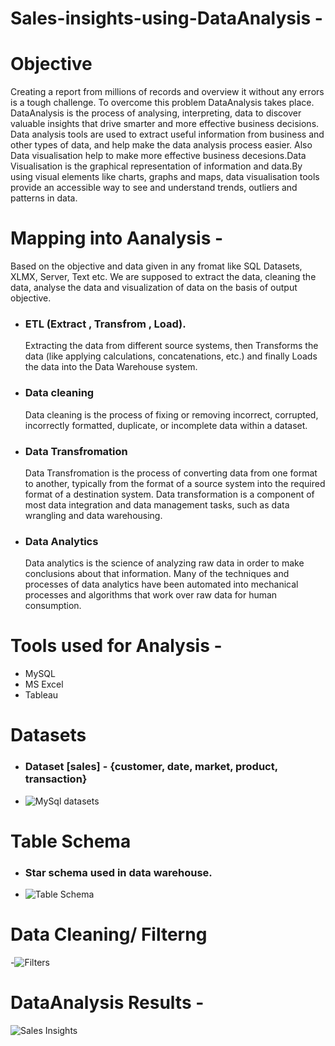 # Sales-insights-using-DataAnalysis -

# Objective
Creating a report from millions of records and overview it without any errors is a tough challenge.
To overcome this problem DataAnalysis takes place. DataAnalysis is the process of  analysing, interpreting, 
data to discover valuable insights that drive smarter and more effective business decisions.
Data analysis tools are used to extract useful information from business and other types of 
data, and help make the data analysis process easier. Also Data visualisation help to make more effective 
business decesions.Data Visualisation is the graphical representation of information and data.By using visual 
elements like charts, graphs and maps, data visualisation tools provide an accessible way to see and understand 
trends, outliers and patterns in data.


 # Mapping into Aanalysis -
 
 Based on the objective and data given in any fromat like SQL Datasets, XLMX, Server, Text etc. We are supposed to extract the data, 
 cleaning the data, analyse the data and visualization of data on the basis of output objective.
 
 - ### ETL (Extract , Transfrom , Load).
   Extracting the data from different source systems, then Transforms the data (like applying calculations, concatenations, etc.) 
   and finally Loads the data into the Data Warehouse system.
 - ### Data cleaning 
   Data cleaning is the process of fixing or removing incorrect, corrupted, incorrectly formatted, duplicate, or incomplete data 
   within a dataset.
 - ### Data Transfromation
   Data Transfromation is the process of converting data from one format to another, typically from the format of a source system 
   into the required format of a destination system. Data transformation is a component of most data integration and data management
   tasks, such as data wrangling and data warehousing.
 - ### Data Analytics
   Data analytics is the science of analyzing raw data in order to make conclusions about that information. Many of the techniques and 
   processes of data analytics have been automated into mechanical processes and algorithms that work over raw data for human consumption.
 
 # Tools used for Analysis -
 
 - MySQL
 - MS Excel
 - Tableau
 
 # Datasets 
 - ### Dataset [sales] - {customer, date, market, product, transaction}
 -  ![MySql datasets](https://user-images.githubusercontent.com/83942809/124139302-1d3e1900-daa5-11eb-989d-7219666a9b3f.PNG)

# Table Schema

- ### Star schema used in data warehouse.
-  ![Table Schema](https://user-images.githubusercontent.com/83942809/124139820-9473ad00-daa5-11eb-9d0a-923949ee0a41.PNG)

# Data Cleaning/ Filterng 

-![Filters](https://user-images.githubusercontent.com/83942809/124140334-03510600-daa6-11eb-92b9-facda90a16fe.PNG)

# DataAnalysis Results -

![Sales Insights](https://user-images.githubusercontent.com/83942809/124140549-33000e00-daa6-11eb-882d-1699333a365a.png)



 
